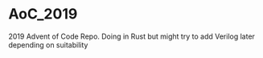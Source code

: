 # AoC_2019
2019 Advent of Code Repo. Doing in Rust but might try to add Verilog later depending on suitability
